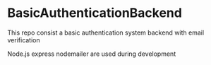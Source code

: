 # BasicAuthenticationBackend
This repo consist a basic authentication system backend with email verification

Node.js express nodemailer are used during development
